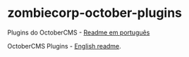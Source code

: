 # zombiecorp-october-plugins

Plugins do OctoberCMS - [Readme em português](./README-pt-br.md)

OctoberCMS Plugins - [English readme](./README-en.md).
